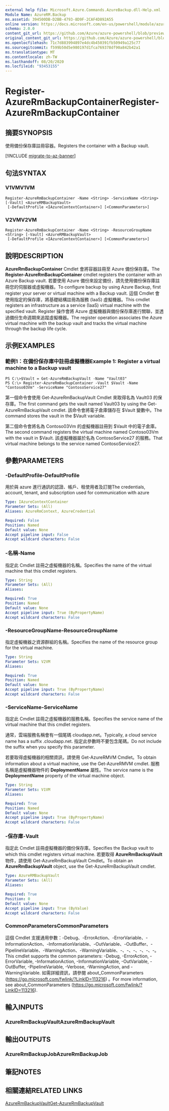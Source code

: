 ```yaml
---
external help file: Microsoft.Azure.Commands.AzureBackup.dll-Help.xml
Module Name: AzureRM.Backup
ms.assetid: 394500DB-D2BB-4793-8D9F-2CAF4D892A55
online version: https://docs.microsoft.com/en-us/powershell/module/azurerm.backup/register-azurermbackupcontainer
schema: 2.0.0
content_git_url: https://github.com/Azure/azure-powershell/blob/preview/src/ResourceManager/AzureBackup/Commands.AzureBackup/help/Register-AzureRmBackupContainer.md
original_content_git_url: https://github.com/Azure/azure-powershell/blob/preview/src/ResourceManager/AzureBackup/Commands.AzureBackup/help/Register-AzureRmBackupContainer.md
ms.openlocfilehash: 71c7d883994897e4dc4b450391fb50949a125c77
ms.sourcegitcommit: f599b50d5e980197d1fca769378df90a842b42a1
ms.translationtype: MT
ms.contentlocale: zh-TW
ms.lasthandoff: 08/20/2020
ms.locfileid: "93453155"
---
```

# <span data-ttu-id="c1812-101">Register-AzureRmBackupContainer</span><span class="sxs-lookup"><span data-stu-id="c1812-101">Register-AzureRmBackupContainer</span></span>

## <span data-ttu-id="c1812-102">摘要</span><span class="sxs-lookup"><span data-stu-id="c1812-102">SYNOPSIS</span></span>
<span data-ttu-id="c1812-103">使用備份保存庫註冊容器。</span><span class="sxs-lookup"><span data-stu-id="c1812-103">Registers the container with a Backup vault.</span></span>

[!INCLUDE [migrate-to-az-banner](../../includes/migrate-to-az-banner.md)]

## <span data-ttu-id="c1812-104">句法</span><span class="sxs-lookup"><span data-stu-id="c1812-104">SYNTAX</span></span>

### <span data-ttu-id="c1812-105">V1VM</span><span class="sxs-lookup"><span data-stu-id="c1812-105">V1VM</span></span>
```
Register-AzureRmBackupContainer -Name <String> -ServiceName <String> [-Vault] <AzureRMBackupVault>
 [-DefaultProfile <IAzureContextContainer>] [<CommonParameters>]
```

### <span data-ttu-id="c1812-106">V2VM</span><span class="sxs-lookup"><span data-stu-id="c1812-106">V2VM</span></span>
```
Register-AzureRmBackupContainer -Name <String> -ResourceGroupName <String> [-Vault] <AzureRMBackupVault>
 [-DefaultProfile <IAzureContextContainer>] [<CommonParameters>]
```

## <span data-ttu-id="c1812-107">說明</span><span class="sxs-lookup"><span data-stu-id="c1812-107">DESCRIPTION</span></span>
<span data-ttu-id="c1812-108">**AzureRmBackupContainer** Cmdlet 會將容器註冊至 Azure 備份保存庫。</span><span class="sxs-lookup"><span data-stu-id="c1812-108">The **Register-AzureRmBackupContainer** cmdlet registers the container with an Azure Backup vault.</span></span>
<span data-ttu-id="c1812-109">若要使用 Azure 備份來設定備份，請先使用備份保存庫註冊您的伺服器或虛擬機器。</span><span class="sxs-lookup"><span data-stu-id="c1812-109">To configure backup by using Azure Backup, first register your server or virtual machine with a Backup vault.</span></span>
<span data-ttu-id="c1812-110">這個 Cmdlet 會使用指定的保存庫，將基礎結構註冊為服務 (IaaS) 虛擬機器。</span><span class="sxs-lookup"><span data-stu-id="c1812-110">This cmdlet registers an infrastructure as a service (IaaS) virtual machine with the specified vault.</span></span>
<span data-ttu-id="c1812-111">Register 操作會將 Azure 虛擬機器與備份保存庫進行關聯，並透過備份生命週期來追蹤虛擬機器。</span><span class="sxs-lookup"><span data-stu-id="c1812-111">The register operation associates the Azure virtual machine with the backup vault and tracks the virtual machine through the backup life cycle.</span></span>

## <span data-ttu-id="c1812-112">示例</span><span class="sxs-lookup"><span data-stu-id="c1812-112">EXAMPLES</span></span>

### <span data-ttu-id="c1812-113">範例1：在備份保存庫中註冊虛擬機器</span><span class="sxs-lookup"><span data-stu-id="c1812-113">Example 1: Register a virtual machine to a Backup vault</span></span>
```
PS C:\>$Vault = Get-AzureRmBackupVault -Name "Vault03"
PS C:\> Register-AzureRmBackupContainer -Vault $Vault -Name "Contoso03Vm" -ServiceName "ContosoService27"
```

<span data-ttu-id="c1812-114">第一個命令會使用 Get-AzureRmBackupVault Cmdlet 來取得名為 Vault03 的保存庫。</span><span class="sxs-lookup"><span data-stu-id="c1812-114">The first command gets the vault named Vault03 by using the Get-AzureRmBackupVault cmdlet.</span></span>
<span data-ttu-id="c1812-115">該命令會將電子倉庫儲存在 $Vault 變數中。</span><span class="sxs-lookup"><span data-stu-id="c1812-115">The command stores the vault in the $Vault variable.</span></span>

<span data-ttu-id="c1812-116">第二個命令會將名為 Contoso03Vm 的虛擬機器註冊到 $Vault 中的電子倉庫。</span><span class="sxs-lookup"><span data-stu-id="c1812-116">The second command registers the virtual machine named Contoso03Vm with the vault in $Vault.</span></span>
<span data-ttu-id="c1812-117">該虛擬機器屬於名為 ContosoService27 的服務。</span><span class="sxs-lookup"><span data-stu-id="c1812-117">That virtual machine belongs to the service named ContosoService27.</span></span>

## <span data-ttu-id="c1812-118">參數</span><span class="sxs-lookup"><span data-stu-id="c1812-118">PARAMETERS</span></span>

### <span data-ttu-id="c1812-119">-DefaultProfile</span><span class="sxs-lookup"><span data-stu-id="c1812-119">-DefaultProfile</span></span>
<span data-ttu-id="c1812-120">用於與 azure 進行通訊的認證、帳戶、租使用者及訂閱</span><span class="sxs-lookup"><span data-stu-id="c1812-120">The credentials, account, tenant, and subscription used for communication with azure</span></span>

```yaml
Type: IAzureContextContainer
Parameter Sets: (All)
Aliases: AzureRmContext, AzureCredential

Required: False
Position: Named
Default value: None
Accept pipeline input: False
Accept wildcard characters: False
```

### <span data-ttu-id="c1812-121">-名稱</span><span class="sxs-lookup"><span data-stu-id="c1812-121">-Name</span></span>
<span data-ttu-id="c1812-122">指定此 Cmdlet 註冊之虛擬機器的名稱。</span><span class="sxs-lookup"><span data-stu-id="c1812-122">Specifies the name of the virtual machine that this cmdlet registers.</span></span>

```yaml
Type: String
Parameter Sets: (All)
Aliases: 

Required: True
Position: Named
Default value: None
Accept pipeline input: True (ByPropertyName)
Accept wildcard characters: False
```

### <span data-ttu-id="c1812-123">-ResourceGroupName</span><span class="sxs-lookup"><span data-stu-id="c1812-123">-ResourceGroupName</span></span>
<span data-ttu-id="c1812-124">指定虛擬機器之資源群組的名稱。</span><span class="sxs-lookup"><span data-stu-id="c1812-124">Specifies the name of the resource group for the virtual machine.</span></span>

```yaml
Type: String
Parameter Sets: V2VM
Aliases: 

Required: True
Position: Named
Default value: None
Accept pipeline input: True (ByPropertyName)
Accept wildcard characters: False
```

### <span data-ttu-id="c1812-125">-ServiceName</span><span class="sxs-lookup"><span data-stu-id="c1812-125">-ServiceName</span></span>
<span data-ttu-id="c1812-126">指定此 Cmdlet 註冊之虛擬機器的服務名稱。</span><span class="sxs-lookup"><span data-stu-id="c1812-126">Specifies the service name of the virtual machine that this cmdlet registers.</span></span>

<span data-ttu-id="c1812-127">通常，雲端服務名稱會有一個尾碼 cloudapp.net。</span><span class="sxs-lookup"><span data-stu-id="c1812-127">Typically, a cloud service name has a suffix .cloudapp.net.</span></span>
<span data-ttu-id="c1812-128">指定此參數時不要包含尾碼。</span><span class="sxs-lookup"><span data-stu-id="c1812-128">Do not include the suffix when you specify this parameter.</span></span>

<span data-ttu-id="c1812-129">若要取得虛擬機器的相關資訊，請使用 Get-AzureRMVM Cmdlet。</span><span class="sxs-lookup"><span data-stu-id="c1812-129">To obtain information about a virtual machine, use the Get-AzureRMVM cmdlet.</span></span>
<span data-ttu-id="c1812-130">服務名稱是虛擬機器物件的 **DeploymentName** 屬性。</span><span class="sxs-lookup"><span data-stu-id="c1812-130">The service name is the **DeploymentName** property of the virtual machine object.</span></span>

```yaml
Type: String
Parameter Sets: V1VM
Aliases: 

Required: True
Position: Named
Default value: None
Accept pipeline input: True (ByPropertyName)
Accept wildcard characters: False
```

### <span data-ttu-id="c1812-131">-保存庫</span><span class="sxs-lookup"><span data-stu-id="c1812-131">-Vault</span></span>
<span data-ttu-id="c1812-132">指定此 Cmdlet 註冊虛擬機器的備份保存庫。</span><span class="sxs-lookup"><span data-stu-id="c1812-132">Specifies the Backup vault to which this cmdlet registers virtual machine.</span></span>
<span data-ttu-id="c1812-133">若要取得 **AzureRmBackupVault** 物件，請使用 Get-AzureRmBackupVault Cmdlet。</span><span class="sxs-lookup"><span data-stu-id="c1812-133">To obtain an **AzureRmBackupVault** object, use the Get-AzureRmBackupVault cmdlet.</span></span>

```yaml
Type: AzureRMBackupVault
Parameter Sets: (All)
Aliases: 

Required: True
Position: 0
Default value: None
Accept pipeline input: True (ByValue)
Accept wildcard characters: False
```

### <span data-ttu-id="c1812-134">CommonParameters</span><span class="sxs-lookup"><span data-stu-id="c1812-134">CommonParameters</span></span>
<span data-ttu-id="c1812-135">這個 Cmdlet 支援通用參數：-Debug、-ErrorAction、-ErrorVariable、-InformationAction、-InformationVariable、-OutVariable、-OutBuffer、-PipelineVariable、-WarningAction、-WarningVariable、-、-、-、-、-、-。</span><span class="sxs-lookup"><span data-stu-id="c1812-135">This cmdlet supports the common parameters: -Debug, -ErrorAction, -ErrorVariable, -InformationAction, -InformationVariable, -OutVariable, -OutBuffer, -PipelineVariable, -Verbose, -WarningAction, and -WarningVariable.</span></span> <span data-ttu-id="c1812-136">如需詳細資訊，請參閱 about_CommonParameters (https://go.microsoft.com/fwlink/?LinkID=113216) 。</span><span class="sxs-lookup"><span data-stu-id="c1812-136">For more information, see about_CommonParameters (https://go.microsoft.com/fwlink/?LinkID=113216).</span></span>

## <span data-ttu-id="c1812-137">輸入</span><span class="sxs-lookup"><span data-stu-id="c1812-137">INPUTS</span></span>

### <span data-ttu-id="c1812-138">AzureRmBackupVault</span><span class="sxs-lookup"><span data-stu-id="c1812-138">AzureRmBackupVault</span></span>

## <span data-ttu-id="c1812-139">輸出</span><span class="sxs-lookup"><span data-stu-id="c1812-139">OUTPUTS</span></span>

### <span data-ttu-id="c1812-140">AzureRmBackupJob</span><span class="sxs-lookup"><span data-stu-id="c1812-140">AzureRmBackupJob</span></span>

## <span data-ttu-id="c1812-141">筆記</span><span class="sxs-lookup"><span data-stu-id="c1812-141">NOTES</span></span>

## <span data-ttu-id="c1812-142">相關連結</span><span class="sxs-lookup"><span data-stu-id="c1812-142">RELATED LINKS</span></span>

[<span data-ttu-id="c1812-143">AzureRmBackupVault</span><span class="sxs-lookup"><span data-stu-id="c1812-143">Get-AzureRmBackupVault</span></span>](./Get-AzureRmBackupVault.md)


